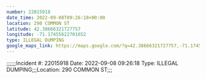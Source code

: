 ```yaml
---
number: 22015918
date_time: 2022-09-08T09:26:18+00:00
location: 290 COMMON ST
latitude: 42.38666321727757
longitude: -71.17455622701652
type: ILLEGAL DUMPING
google_maps_link: https://maps.google.com/?q=42.38666321727757,-71.17455622701652
---
```


;;;;;;Incident #: 22015918   Date: 2022-09-08 09:26:18   Type: ILLEGAL DUMPING;;;Location: 290 COMMON ST;;;
